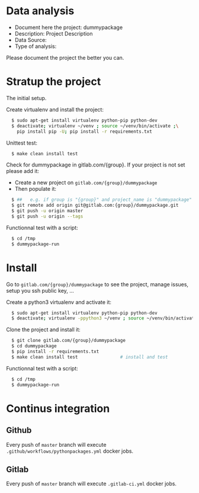 # Data analysis
- Document here the project: dummypackage
- Description: Project Description
- Data Source:
- Type of analysis:

Please document the project the better you can.

# Stratup the project

The initial setup.

Create virtualenv and install the project:
```bash
  $ sudo apt-get install virtualenv python-pip python-dev
  $ deactivate; virtualenv ~/venv ; source ~/venv/bin/activate ;\
    pip install pip -U; pip install -r requirements.txt
```

Unittest test:
```bash
  $ make clean install test
```

Check for dummypackage in gitlab.com/{group}.
If your project is not set please add it:

- Create a new project on `gitlab.com/{group}/dummypackage`
- Then populate it:

```bash
  $ ##   e.g. if group is "{group}" and project_name is "dummypackage"
  $ git remote add origin git@gitlab.com:{group}/dummypackage.git
  $ git push -u origin master
  $ git push -u origin --tags
```

Functionnal test with a script:
```bash
  $ cd /tmp
  $ dummypackage-run
```
# Install
Go to `gitlab.com/{group}/dummypackage` to see the project, manage issues,
setup you ssh public key, ...

Create a python3 virtualenv and activate it:
```bash
  $ sudo apt-get install virtualenv python-pip python-dev
  $ deactivate; virtualenv -ppython3 ~/venv ; source ~/venv/bin/activate
```

Clone the project and install it:
```bash
  $ git clone gitlab.com/{group}/dummypackage
  $ cd dummypackage
  $ pip install -r requirements.txt
  $ make clean install test                # install and test
```
Functionnal test with a script:
```bash
  $ cd /tmp
  $ dummypackage-run
``` 

# Continus integration
## Github 
Every push of `master` branch will execute `.github/workflows/pythonpackages.yml` docker jobs.
## Gitlab
Every push of `master` branch will execute `.gitlab-ci.yml` docker jobs.
